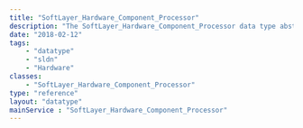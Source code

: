 ```yaml
---
title: "SoftLayer_Hardware_Component_Processor"
description: "The SoftLayer_Hardware_Component_Processor data type abstracts information related to a processor. "
date: "2018-02-12"
tags:
    - "datatype"
    - "sldn"
    - "Hardware"
classes:
    - "SoftLayer_Hardware_Component_Processor"
type: "reference"
layout: "datatype"
mainService : "SoftLayer_Hardware_Component_Processor"
---
```

